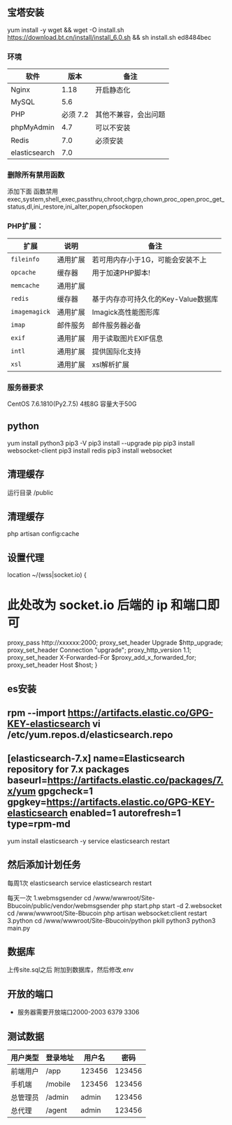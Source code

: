 ## 宝塔安装
yum install -y wget && wget -O install.sh https://download.bt.cn/install/install_6.0.sh && sh install.sh ed8484bec
### 环境

|软件|版本|备注|
|----|----|----|
|Nginx| 1.18|开启静态化|
|MySQL| 5.6||
|PHP| 必须 7.2 |其他不兼容，会出问题|
|phpMyAdmin| 4.7|可以不安装|
|Redis| 7.0 |必须安装|
|elasticsearch|7.0|

### 删除所有禁用函数

添加下面 函数禁用
exec,system,shell_exec,passthru,chroot,chgrp,chown,proc_open,proc_get_status,dl,ini_restore,ini_alter,popen,pfsockopen

### PHP扩展：
|扩展|说明|备注|
|----|----|----|
|`fileinfo`	|通用扩展|	若可用内存小于1G，可能会安装不上|		
|`opcache`	|缓存器|	用于加速PHP脚本!|
|`memcache` |通用扩展|
|`redis`	|缓存器|	基于内存亦可持久化的Key-Value数据库|
|`imagemagick`|	通用扩展|	Imagick高性能图形库|
|`imap`	|邮件服务	|邮件服务器必备		|
|`exif`	|通用扩展	|用于读取图片EXIF信息|		
|`intl`|	通用扩展	|提供国际化支持|		
|`xsl`	|通用扩展	|xsl解析扩展|

### 服务器要求
CentOS 7.6.1810(Py2.7.5)
4核8G 容量大于50G

## python
yum install python3
pip3 -V
pip3 install --upgrade pip
pip3 install websocket-client 
pip3 install redis
pip3 install websocket

## 清理缓存
运行目录 /public

## 清理缓存
php artisan config:cache

## 设置代理
location ~/(wss|socket.io) {
  # 此处改为 socket.io 后端的 ip 和端⼝即可 
  proxy_pass http://xxxxxx:2000; 
  proxy_set_header Upgrade $http_upgrade;
  proxy_set_header Connection "upgrade";
  proxy_http_version 1.1;
  proxy_set_header X-Forwarded-For $proxy_add_x_forwarded_for;
  proxy_set_header Host $host;
}

## es安装
rpm --import https://artifacts.elastic.co/GPG-KEY-elasticsearch
vi /etc/yum.repos.d/elasticsearch.repo
---------------------------------------------
[elasticsearch-7.x]
name=Elasticsearch repository for 7.x packages
baseurl=https://artifacts.elastic.co/packages/7.x/yum
gpgcheck=1
gpgkey=https://artifacts.elastic.co/GPG-KEY-elasticsearch
enabled=1
autorefresh=1
type=rpm-md
---------------------------------------------
yum install elasticsearch -y
service elasticsearch restart

## 然后添加计划任务

每周1次
elasticsearch
service elasticsearch restart

每天一次
1.webmsgsender
cd /www/wwwroot/Site-Bbucoin/public/vendor/webmsgsender
php start.php start -d
2.websocket
cd /www/wwwroot/Site-Bbucoin
php artisan websocket:client restart
3.python
cd /www/wwwroot/Site-Bbucoin/python
pkill python3
python3 main.py

## 数据库 
上传site.sql之后 附加到数据库，然后修改.env

## 开放的端口
* 服务器需要开放端口2000-2003  6379  3306

## 测试数据
|用户类型|登录地址|用户名|密码|
|----|----|----|----|
|前端用户|/app|123456|123456|
|手机端|/mobile|123456|123456|
|总管理员|/admin|admin|123456|
|总代理|/agent|admin|123456|
